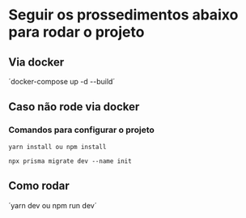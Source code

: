 # Seguir os prossedimentos abaixo para rodar o projeto

## Via docker

´docker-compose up -d --build´

## Caso não rode via docker

### Comandos para configurar o projeto

`yarn install ou npm install`

`npx prisma migrate dev --name init`

## Como rodar

´yarn dev ou npm run dev´
